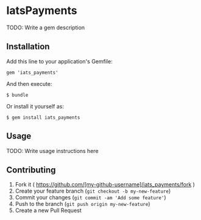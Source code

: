 # IatsPayments

TODO: Write a gem description

## Installation

Add this line to your application's Gemfile:

    gem 'iats_payments'

And then execute:

    $ bundle

Or install it yourself as:

    $ gem install iats_payments

## Usage

TODO: Write usage instructions here

## Contributing

1. Fork it ( https://github.com/[my-github-username]/iats_payments/fork )
2. Create your feature branch (`git checkout -b my-new-feature`)
3. Commit your changes (`git commit -am 'Add some feature'`)
4. Push to the branch (`git push origin my-new-feature`)
5. Create a new Pull Request
